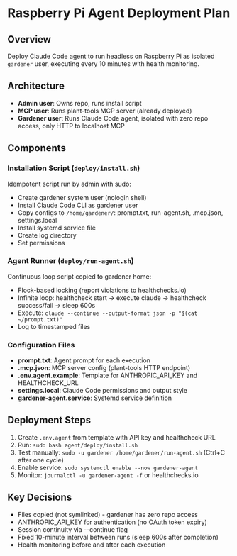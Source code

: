 # Raspberry Pi Agent Deployment Plan

## Overview
Deploy Claude Code agent to run headless on Raspberry Pi as isolated `gardener` user, executing every 10 minutes with health monitoring.

## Architecture
- **Admin user**: Owns repo, runs install script
- **MCP user**: Runs plant-tools MCP server (already deployed)
- **Gardener user**: Runs Claude Code agent, isolated with zero repo access, only HTTP to localhost MCP

## Components

### Installation Script (`deploy/install.sh`)
Idempotent script run by admin with sudo:
- Create gardener system user (nologin shell)
- Install Claude Code CLI as gardener user
- Copy configs to `/home/gardener/`: prompt.txt, run-agent.sh, .mcp.json, settings.local
- Install systemd service file
- Create log directory
- Set permissions

### Agent Runner (`deploy/run-agent.sh`)
Continuous loop script copied to gardener home:
- Flock-based locking (report violations to healthchecks.io)
- Infinite loop: healthcheck start → execute claude → healthcheck success/fail → sleep 600s
- Execute: `claude --continue --output-format json -p "$(cat ~/prompt.txt)"`
- Log to timestamped files

### Configuration Files
- **prompt.txt**: Agent prompt for each execution
- **.mcp.json**: MCP server config (plant-tools HTTP endpoint)
- **.env.agent.example**: Template for ANTHROPIC_API_KEY and HEALTHCHECK_URL
- **settings.local**: Claude Code permissions and output style
- **gardener-agent.service**: Systemd service definition

## Deployment Steps
1. Create `.env.agent` from template with API key and healthcheck URL
2. Run: `sudo bash agent/deploy/install.sh`
3. Test manually: `sudo -u gardener /home/gardener/run-agent.sh` (Ctrl+C after one cycle)
4. Enable service: `sudo systemctl enable --now gardener-agent`
5. Monitor: `journalctl -u gardener-agent -f` or healthchecks.io

## Key Decisions
- Files copied (not symlinked) - gardener has zero repo access
- ANTHROPIC_API_KEY for authentication (no OAuth token expiry)
- Session continuity via --continue flag
- Fixed 10-minute interval between runs (sleep 600s after completion)
- Health monitoring before and after each execution

